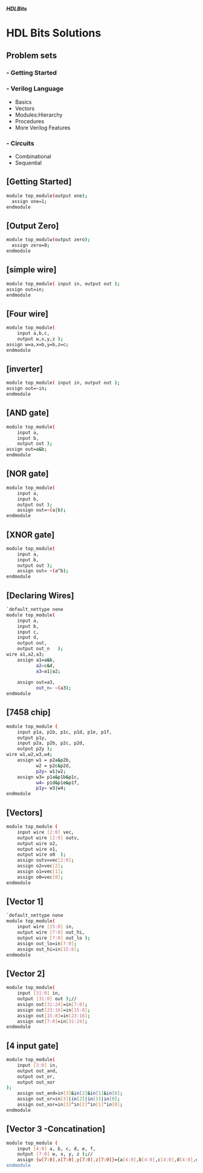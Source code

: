 ***HDLBits***

# HDL Bits Solutions
## Problem sets
### - Getting Started
### - Verilog Language
   - Basics
   - Vectors
   - Modules:Hierarchy
   - Procedures
   - More Verilog Features
### - Circuits
   - Combinational
   - Sequential 
## [Getting Started]
```bash
module top_module(output one);
  assign one=1;
endmodule
```
## [Output Zero]
```bash
module top_modulw(output zero);
  assign zero=0;
endmodule
```
## [simple wire]
```bash
module top_module( input in, output out );
assign out=in;
endmodule
```
## [Four wire]
```bash
module top_module( 
    input a,b,c,
    output w,x,y,z );
assign w=a,x=b,y=b,z=c;
endmodule
```
## [inverter]
```bash
module top_module( input in, output out );
assign out=~in;
endmodule
```
## [AND gate]
```bash
module top_module( 
    input a, 
    input b, 
    output out );
assign out=a&b;
endmodule
```
## [NOR gate]
```bash
module top_module( 
    input a, 
    input b, 
    output out );
    assign out=~(a|b);
endmodule
```
## [XNOR gate]
```bash
module top_module( 
    input a, 
    input b, 
    output out );
    assign out= ~(a^b);
endmodule
```
## [Declaring Wires]
```bash
`default_nettype none
module top_module(
    input a,
    input b,
    input c,
    input d,
    output out,
    output out_n   ); 
wire a1,a2,a3;
    assign a1=a&b,
           a2=c&d, 
           a3=a1|a2;
	   
    assign out=a3, 
           out_n= ~(a3);
endmodule
```
## [7458 chip]
```bash
module top_module ( 
    input p1a, p1b, p1c, p1d, p1e, p1f,
    output p1y,
    input p2a, p2b, p2c, p2d,
    output p2y );
wire w1,w2,w3,w4;
    assign w1 = p2a&p2b, 
           w2 = p2c&p2d, 
           p2y= w1|w2;        
    assign w3= p1a&p1b&p1c, 
           w4= p1d&p1e&p1f,
           p1y= w3|w4;
endmodule
```
## [Vectors]
```bash
module top_module ( 
    input wire [2:0] vec,
    output wire [2:0] outv,
    output wire o2,
    output wire o1,
    output wire o0  );
    assign outv=vec[2:0];
    assign o2=vec[2];
    assign o1=vec[1];
    assign o0=vec[0];
endmodule
```
## [Vector 1]
```bash
`default_nettype none    
module top_module( 
    input wire [15:0] in,
    output wire [7:0] out_hi,
    output wire [7:0] out_lo );
    assign out_lo=in[7:0];
    assign out_hi=in[15:8];
endmodule
```
## [Vector 2]
```bash
module top_module( 
    input [31:0] in,
    output [31:0] out );//
    assign out[31:24]=in[7:0];
    assign out[23:16]=in[15:8];
    assign out[15:8]=in[23:16];
    assign out[7:0]=in[31:24];
endmodule
```
## [4 input gate]
```bash
module top_module( 
    input [3:0] in,
    output out_and,
    output out_or,
    output out_xor
);
    assign out_and=in[3]&in[2]&in[1]&in[0];
    assign out_or=in[3]|in[2]|in[1]|in[0];
    assign out_xor=in[3]^in[2]^in[1]^in[0];
endmodule
```
## [Vector 3 -Concatination]
```bash
module top_module (
    input [4:0] a, b, c, d, e, f,
    output [7:0] w, x, y, z );//
    assign {w[7:0],x[7:0],y[7:0],z[7:0]}={a[4:0],b[4:0],c[4:0],d[4:0],e[4:0],f[4:0],2'b11};
endmodule
```

